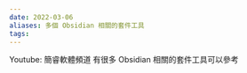 ```yaml
---
date: 2022-03-06
aliases: 多個 Obsidian 相關的套件工具
tags: 
---
```


Youtube: 簡睿軟體頻道   有很多 Obsidian 相關的套件工具可以參考


